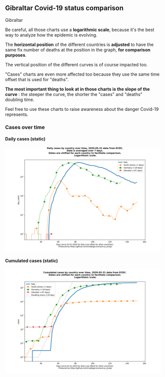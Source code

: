 ## Gibraltar Covid-19 status comparison 

Gibraltar



Be careful, all those charts use a **logarithmic scale**, because it's the best way to analyze how the epidemic is evolving.
 
The **horizontal position** of the different countries is **adjusted** to have the same fix number of deaths at the position in the graph, **for comparison purposes**.

The vertical position of the different curves is of course impacted too.

"Cases" charts are even more affected too because they use the same time offset that is used for "deaths".

**The most important thing to look at in those charts is the slope of the curve** : the steeper the curve, the shorter the "cases" and "deaths" doubling time.

Feel free to use these charts to raise awareness about the danger Covid-19 represents. 


 
### Cases over time
 
#### Daily cases (static)
![Gibraltar covid-19 daily cases static chart](https://raw.githubusercontent.com/madlag/coronavirus_study/master/notebooks/graphs/2020-05-31/countries/Gibraltar/2020-05-31_Gibraltar_day_cases.png "Gibraltar covid-19 day_cases static chart")   
 
#### Cumulated cases (static)
![Gibraltar covid-19 cumulated cases static chart](https://raw.githubusercontent.com/madlag/coronavirus_study/master/notebooks/graphs/2020-05-31/countries/Gibraltar/2020-05-31_Gibraltar_cases.png "Gibraltar covid-19 cases static chart")   

